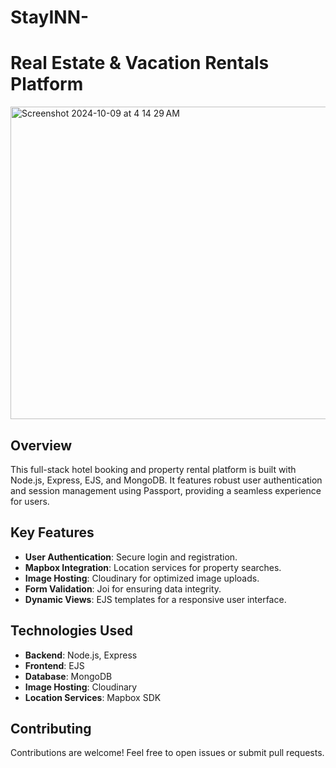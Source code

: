 # StayINN-
# Real Estate & Vacation Rentals Platform
<img width="600" height="500" alt="Screenshot 2024-10-09 at 4 14 29 AM" src="https://github.com/user-attachments/assets/09d668ca-ea98-414f-a8d2-a680eb1c9e67">

## Overview

This full-stack hotel booking and property rental platform is built with Node.js, Express, EJS, and MongoDB. 
It features robust user authentication and session management using Passport, providing a seamless experience for users.

## Key Features

- **User Authentication**: Secure login and registration.
- **Mapbox Integration**: Location services for property searches.
- **Image Hosting**: Cloudinary for optimized image uploads.
- **Form Validation**: Joi for ensuring data integrity.
- **Dynamic Views**: EJS templates for a responsive user interface.

## Technologies Used

- **Backend**: Node.js, Express
- **Frontend**: EJS
- **Database**: MongoDB
- **Image Hosting**: Cloudinary
- **Location Services**: Mapbox SDK

## Contributing

Contributions are welcome! Feel free to open issues or submit pull requests.

